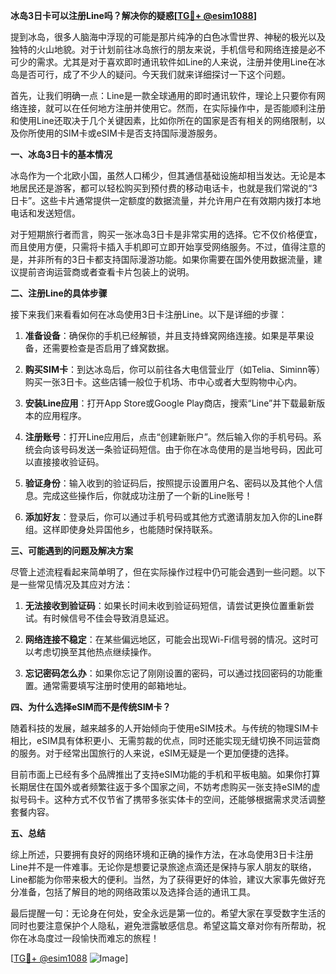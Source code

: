 **冰岛3日卡可以注册Line吗？解决你的疑惑[[TG💪+ @esim1088](https://t.me/s/esim1088)]**

提到冰岛，很多人脑海中浮现的可能是那片纯净的白色冰雪世界、神秘的极光以及独特的火山地貌。对于计划前往冰岛旅行的朋友来说，手机信号和网络连接是必不可少的需求。尤其是对于喜欢即时通讯软件如Line的人来说，注册并使用Line在冰岛是否可行，成了不少人的疑问。今天我们就来详细探讨一下这个问题。

首先，让我们明确一点：Line是一款全球通用的即时通讯软件，理论上只要你有网络连接，就可以在任何地方注册并使用它。然而，在实际操作中，是否能顺利注册和使用Line还取决于几个关键因素，比如你所在的国家是否有相关的网络限制，以及你所使用的SIM卡或eSIM卡是否支持国际漫游服务。

**一、冰岛3日卡的基本情况**

冰岛作为一个北欧小国，虽然人口稀少，但其通信基础设施却相当发达。无论是本地居民还是游客，都可以轻松购买到预付费的移动电话卡，也就是我们常说的“3日卡”。这些卡片通常提供一定额度的数据流量，并允许用户在有效期内拨打本地电话和发送短信。

对于短期旅行者而言，购买一张冰岛3日卡是非常实用的选择。它不仅价格便宜，而且使用方便，只需将卡插入手机即可立即开始享受网络服务。不过，值得注意的是，并非所有的3日卡都支持国际漫游功能。如果你需要在国外使用数据流量，建议提前咨询运营商或者查看卡片包装上的说明。

**二、注册Line的具体步骤**

接下来我们来看看如何在冰岛使用3日卡注册Line。以下是详细的步骤：

1. **准备设备**：确保你的手机已经解锁，并且支持蜂窝网络连接。如果是苹果设备，还需要检查是否启用了蜂窝数据。
   
2. **购买SIM卡**：到达冰岛后，你可以前往各大电信营业厅（如Telia、Siminn等）购买一张3日卡。这些店铺一般位于机场、市中心或者大型购物中心内。

3. **安装Line应用**：打开App Store或Google Play商店，搜索“Line”并下载最新版本的应用程序。

4. **注册账号**：打开Line应用后，点击“创建新账户”。然后输入你的手机号码。系统会向该号码发送一条验证码短信。由于你在冰岛使用的是当地号码，因此可以直接接收验证码。

5. **验证身份**：输入收到的验证码后，按照提示设置用户名、密码以及其他个人信息。完成这些操作后，你就成功注册了一个新的Line账号！

6. **添加好友**：登录后，你可以通过手机号码或其他方式邀请朋友加入你的Line群组。这样即使身处异国他乡，也能随时保持联系。

**三、可能遇到的问题及解决方案**

尽管上述流程看起来简单明了，但在实际操作过程中仍可能会遇到一些问题。以下是一些常见情况及其应对方法：

1. **无法接收到验证码**：如果长时间未收到验证码短信，请尝试更换位置重新尝试。有时候信号不佳会导致消息延迟。

2. **网络连接不稳定**：在某些偏远地区，可能会出现Wi-Fi信号弱的情况。这时可以考虑切换至其他热点继续操作。

3. **忘记密码怎么办**：如果你忘记了刚刚设置的密码，可以通过找回密码的功能重置。通常需要填写注册时使用的邮箱地址。

**四、为什么选择eSIM而不是传统SIM卡？**

随着科技的发展，越来越多的人开始倾向于使用eSIM技术。与传统的物理SIM卡相比，eSIM具有体积更小、无需剪裁的优点，同时还能实现无缝切换不同运营商的服务。对于经常出国旅行的人来说，eSIM无疑是一个更加便捷的选择。

目前市面上已经有多个品牌推出了支持eSIM功能的手机和平板电脑。如果你打算长期居住在国外或者频繁往返于多个国家之间，不妨考虑购买一张支持eSIM的虚拟号码卡。这种方式不仅节省了携带多张实体卡的空间，还能够根据需求灵活调整套餐内容。

**五、总结**

综上所述，只要拥有良好的网络环境和正确的操作方法，在冰岛使用3日卡注册Line并不是一件难事。无论你是想要记录旅途点滴还是保持与家人朋友的联络，Line都能为你带来极大的便利。当然，为了获得更好的体验，建议大家事先做好充分准备，包括了解目的地的网络政策以及选择合适的通讯工具。

最后提醒一句：无论身在何处，安全永远是第一位的。希望大家在享受数字生活的同时也要注意保护个人隐私，避免泄露敏感信息。希望这篇文章对你有所帮助，祝你在冰岛度过一段愉快而难忘的旅程！

[[TG💪+ @esim1088](https://t.me/s/esim1088) ![Image](https://i.postimg.cc/4NQfJmqS/Snipaste-2025-05-13-00-14-12.png)]
